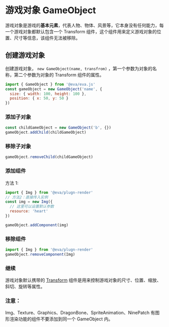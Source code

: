 # 游戏对象 GameObject

游戏对象是游戏的**基本元素**，代表人物、物体、风景等，它本身没有任何能力，每一个游戏对象都默认包含一个 Transform 组件，这个组件用来定义游戏对象的位置、尺寸等信息，该组件无法被移除。

## 创建游戏对象

创建游戏对象， `new GameObject(name, transfrom)` ，第一个参数为对象的名称，第二个参数为对象的 Transform 组件的属性。

```js
import { GameObject } from '@eva/eva.js'
const gameObject = new GameObject('name', {
  size: { width: 100, height: 100 },
  position: { x: 50, y: 50 }
})
```

### 添加子对象

```js
const childGameObject = new GameObject('b', {})
gameObject.addChild(childGameObject)
```

### 移除子对象

```js
gameObject.removeChild(childGameObject)
```

### 添加组件

方法 1:

```js
import { Img } from '@eva/plugn-render'
// 方法2：直接传入实例
const img = new Img({
  // 这里可以设置默认参数
  resource: 'heart'
})

gameObject.addComponent(img)
```

### 移除组件

```js
import { Img } from '@eva/plugn-render'
gameObject.removeComponent(Img)
```

### 继续

游戏对象默认携带的 [Transform](/tutorials/transform) 组件是用来控制游戏对象的尺寸、位置、缩放、斜切、旋转等属性。

### 注意：

Img、Texture、Graphics、DragonBone、SpriteAnimation、NinePatch 有图形渲染功能的组件不要添加到同一个 GameObject 内。

<br/>
<br/>
<br/>
<br/>
<br/>
